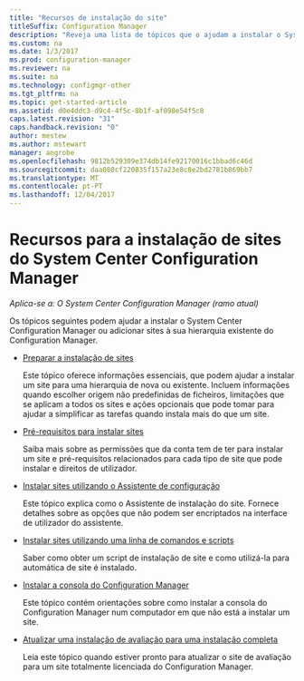 ```yaml
---
title: "Recursos de instalação do site"
titleSuffix: Configuration Manager
description: "Reveja uma lista de tópicos que o ajudam a instalar o System Center Configuration Manager ou adicionar sites à sua hierarquia."
ms.custom: na
ms.date: 1/3/2017
ms.prod: configuration-manager
ms.reviewer: na
ms.suite: na
ms.technology: configmgr-other
ms.tgt_pltfrm: na
ms.topic: get-started-article
ms.assetid: d0e4ddc3-d9c4-4f5c-8b1f-af098e54f5c8
caps.latest.revision: "31"
caps.handback.revision: "0"
author: mestew
ms.author: mstewart
manager: angrobe
ms.openlocfilehash: 9812b529309e374db14fe92170016c1bbad6c46d
ms.sourcegitcommit: daa080cf220835f157a23e8c8e2bd2781b869bb7
ms.translationtype: MT
ms.contentlocale: pt-PT
ms.lasthandoff: 12/04/2017
---
```

# <a name="resources-for-installing-system-center-configuration-manager-sites"></a>Recursos para a instalação de sites do System Center Configuration Manager

*Aplica-se a: O System Center Configuration Manager (ramo atual)*

Os tópicos seguintes podem ajudar a instalar o System Center Configuration Manager ou adicionar sites à sua hierarquia existente do Configuration Manager.

- [Preparar a instalação de sites](prepare-to-install-sites.md)

  Este tópico oferece informações essenciais, que podem ajudar a instalar um site para uma hierarquia de nova ou existente. Incluem informações quando escolher origem não predefinidas de ficheiros, limitações que se aplicam a todos os sites e ações opcionais que pode tomar para ajudar a simplificar as tarefas quando instala mais do que um site.

- [Pré-requisitos para instalar sites](prerequisites-for-installing-sites.md)

  Saiba mais sobre as permissões que da conta tem de ter para instalar um site e pré-requisitos relacionados para cada tipo de site que pode instalar e direitos de utilizador.

- [Instalar sites utilizando o Assistente de configuração](use-the-setup-wizard-to-install-sites.md)

  Este tópico explica como o Assistente de instalação do site. Fornece detalhes sobre as opções que não podem ser encriptados na interface de utilizador do assistente.  

- [Instalar sites utilizando uma linha de comandos e scripts](use-a-command-line-to-install-sites.md)

  Saber como obter um script de instalação de site e como utilizá-la para automática de site é instalado.

- [Instalar a consola do Configuration Manager](install-consoles.md)

  Este tópico contém orientações sobre como instalar a consola do Configuration Manager num computador em que não está a instalar um site.

- [Atualizar uma instalação de avaliação para uma instalação completa](upgrade-an-evaluation-install-to-a-full-install.md)

  Leia este tópico quando estiver pronto para atualizar o site de avaliação para um site totalmente licenciada do Configuration Manager.

